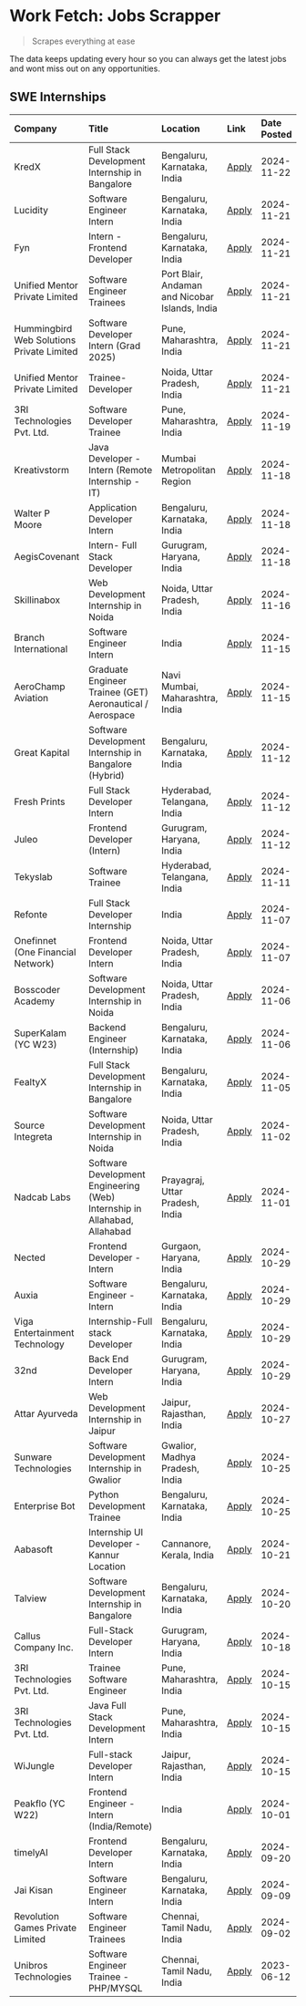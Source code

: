 # Work Fetch: Jobs Scrapper
> Scrapes everything at ease

The data keeps updating every hour so you can always get the latest jobs and wont miss out on any opportunities.

## SWE Internships
<!--START_SECTION:workfetch-->
| Company                                   | Title                                                                     | Location                                       | Link                                                                                                                                                                                                                                          | Date Posted   |
|:------------------------------------------|:--------------------------------------------------------------------------|:-----------------------------------------------|:----------------------------------------------------------------------------------------------------------------------------------------------------------------------------------------------------------------------------------------------|:--------------|
| KredX                                     | Full Stack Development Internship in Bangalore                            | Bengaluru, Karnataka, India                    | [Apply](https://in.linkedin.com/jobs/view/full-stack-development-internship-in-bangalore-at-kredx-4082021747?position=26&pageNum=0&refId=sRRSlLj1b8eOJtzotSbfuQ%3D%3D&trackingId=2F290M0mdtN0y%2Flzyo%2BAvA%3D%3D)                            | 2024-11-22    |
| Lucidity                                  | Software Engineer Intern                                                  | Bengaluru, Karnataka, India                    | [Apply](https://in.linkedin.com/jobs/view/software-engineer-intern-at-lucidity-4081805788?position=18&pageNum=0&refId=sRRSlLj1b8eOJtzotSbfuQ%3D%3D&trackingId=Mdk2mshW4jcH%2Foeb%2BQARxg%3D%3D)                                               | 2024-11-21    |
| Fyn                                       | Intern - Frontend Developer                                               | Bengaluru, Karnataka, India                    | [Apply](https://in.linkedin.com/jobs/view/intern-frontend-developer-at-fyn-4079706595?position=20&pageNum=0&refId=sRRSlLj1b8eOJtzotSbfuQ%3D%3D&trackingId=V%2B%2B0qh43yTLvtz1X4%2FfgfQ%3D%3D)                                                 | 2024-11-21    |
| Unified Mentor Private Limited            | Software Engineer Trainees                                                | Port Blair, Andaman and Nicobar Islands, India | [Apply](https://in.linkedin.com/jobs/view/software-engineer-trainees-at-unified-mentor-private-limited-4079707508?position=33&pageNum=0&refId=sRRSlLj1b8eOJtzotSbfuQ%3D%3D&trackingId=UE66STvzClBmwGiM8RD08w%3D%3D)                           | 2024-11-21    |
| Hummingbird Web Solutions Private Limited | Software Developer Intern (Grad 2025)                                     | Pune, Maharashtra, India                       | [Apply](https://in.linkedin.com/jobs/view/software-developer-intern-grad-2025-at-hummingbird-web-solutions-private-limited-4079796998?position=46&pageNum=0&refId=sRRSlLj1b8eOJtzotSbfuQ%3D%3D&trackingId=qX1oivcKTHXogK%2BkK2F44A%3D%3D)     | 2024-11-21    |
| Unified Mentor Private Limited            | Trainee-Developer                                                         | Noida, Uttar Pradesh, India                    | [Apply](https://in.linkedin.com/jobs/view/trainee-developer-at-unified-mentor-private-limited-4079622629?position=54&pageNum=0&refId=sRRSlLj1b8eOJtzotSbfuQ%3D%3D&trackingId=iIdqeQlKZA8UrK%2B0l1mQzw%3D%3D)                                  | 2024-11-21    |
| 3RI Technologies Pvt. Ltd.                | Software Developer Trainee                                                | Pune, Maharashtra, India                       | [Apply](https://in.linkedin.com/jobs/view/software-developer-trainee-at-3ri-technologies-pvt-ltd-4080283578?position=45&pageNum=0&refId=sRRSlLj1b8eOJtzotSbfuQ%3D%3D&trackingId=U9G94TeM6Z2xsz1Tm96nFQ%3D%3D)                                 | 2024-11-19    |
| Kreativstorm                              | Java Developer - Intern (Remote Internship - IT)                          | Mumbai Metropolitan Region                     | [Apply](https://in.linkedin.com/jobs/view/java-developer-intern-remote-internship-it-at-kreativstorm-4079340084?position=22&pageNum=0&refId=sRRSlLj1b8eOJtzotSbfuQ%3D%3D&trackingId=KKcQ%2BW3uDgwkgEv1NxFTFw%3D%3D)                           | 2024-11-18    |
| Walter P Moore                            | Application Developer Intern                                              | Bengaluru, Karnataka, India                    | [Apply](https://in.linkedin.com/jobs/view/application-developer-intern-at-walter-p-moore-4077126811?position=30&pageNum=0&refId=sRRSlLj1b8eOJtzotSbfuQ%3D%3D&trackingId=rEt4orwUVW9XPhJ36YCdKg%3D%3D)                                         | 2024-11-18    |
| AegisCovenant                             | Intern- Full Stack Developer                                              | Gurugram, Haryana, India                       | [Apply](https://in.linkedin.com/jobs/view/intern-full-stack-developer-at-aegiscovenant-4079044973?position=56&pageNum=0&refId=sRRSlLj1b8eOJtzotSbfuQ%3D%3D&trackingId=FL7TS%2BIgwf7KoWhikcvQXQ%3D%3D)                                         | 2024-11-18    |
| Skillinabox                               | Web Development Internship in Noida                                       | Noida, Uttar Pradesh, India                    | [Apply](https://in.linkedin.com/jobs/view/web-development-internship-in-noida-at-skillinabox-4077783016?position=28&pageNum=0&refId=sRRSlLj1b8eOJtzotSbfuQ%3D%3D&trackingId=zt7PTtIuP6b906DXKlzZvg%3D%3D)                                     | 2024-11-16    |
| Branch International                      | Software Engineer Intern                                                  | India                                          | [Apply](https://in.linkedin.com/jobs/view/software-engineer-intern-at-branch-international-4054425650?position=44&pageNum=0&refId=sRRSlLj1b8eOJtzotSbfuQ%3D%3D&trackingId=sF2d%2FoKRULx4FI0Fx7KlIg%3D%3D)                                     | 2024-11-15    |
| AeroChamp Aviation                        | Graduate Engineer Trainee (GET) Aeronautical / Aerospace                  | Navi Mumbai, Maharashtra, India                | [Apply](https://in.linkedin.com/jobs/view/graduate-engineer-trainee-get-aeronautical-aerospace-at-aerochamp-aviation-4075807848?position=50&pageNum=0&refId=sRRSlLj1b8eOJtzotSbfuQ%3D%3D&trackingId=gDAKs1%2FFOBXnAaEC4TlDkQ%3D%3D)           | 2024-11-15    |
| Great Kapital                             | Software Development Internship in Bangalore (Hybrid)                     | Bengaluru, Karnataka, India                    | [Apply](https://in.linkedin.com/jobs/view/software-development-internship-in-bangalore-hybrid-at-great-kapital-4074322094?position=21&pageNum=0&refId=sRRSlLj1b8eOJtzotSbfuQ%3D%3D&trackingId=GvqO2ZozN%2F1Vw5PbmGHsbA%3D%3D)                 | 2024-11-12    |
| Fresh Prints                              | Full Stack Developer Intern                                               | Hyderabad, Telangana, India                    | [Apply](https://in.linkedin.com/jobs/view/full-stack-developer-intern-at-fresh-prints-4074759619?position=35&pageNum=0&refId=sRRSlLj1b8eOJtzotSbfuQ%3D%3D&trackingId=1rxADDSXwqKD%2BYr60FJgPg%3D%3D)                                          | 2024-11-12    |
| Juleo                                     | Frontend Developer (Intern)                                               | Gurugram, Haryana, India                       | [Apply](https://in.linkedin.com/jobs/view/frontend-developer-intern-at-juleo-4072443159?position=47&pageNum=0&refId=sRRSlLj1b8eOJtzotSbfuQ%3D%3D&trackingId=0aaaMgvQRuBYIaxadZp7nA%3D%3D)                                                     | 2024-11-12    |
| Tekyslab                                  | Software Trainee                                                          | Hyderabad, Telangana, India                    | [Apply](https://in.linkedin.com/jobs/view/software-trainee-at-tekyslab-4074128169?position=51&pageNum=0&refId=sRRSlLj1b8eOJtzotSbfuQ%3D%3D&trackingId=kyt2724zz%2FR%2BrLOy6VI4WA%3D%3D)                                                       | 2024-11-11    |
| Refonte                                   | Full Stack Developer Internship                                           | India                                          | [Apply](https://in.linkedin.com/jobs/view/full-stack-developer-internship-at-refonte-4071576773?position=31&pageNum=0&refId=sRRSlLj1b8eOJtzotSbfuQ%3D%3D&trackingId=1Bpw79Soq0R5uGl1aDaExQ%3D%3D)                                             | 2024-11-07    |
| Onefinnet (One Financial Network)         | Frontend Developer Intern                                                 | Noida, Uttar Pradesh, India                    | [Apply](https://in.linkedin.com/jobs/view/frontend-developer-intern-at-onefinnet-one-financial-network-4067260672?position=48&pageNum=0&refId=sRRSlLj1b8eOJtzotSbfuQ%3D%3D&trackingId=CQedsS9GS%2Blw6WHRa45%2FUw%3D%3D)                       | 2024-11-07    |
| Bosscoder Academy                         | Software Development Internship in Noida                                  | Noida, Uttar Pradesh, India                    | [Apply](https://in.linkedin.com/jobs/view/software-development-internship-in-noida-at-bosscoder-academy-4070090866?position=9&pageNum=0&refId=sRRSlLj1b8eOJtzotSbfuQ%3D%3D&trackingId=aw36L7r9sRjao71Rr0G3lA%3D%3D)                           | 2024-11-06    |
| SuperKalam (YC W23)                       | Backend Engineer (Internship)                                             | Bengaluru, Karnataka, India                    | [Apply](https://in.linkedin.com/jobs/view/backend-engineer-internship-at-superkalam-yc-w23-4069134451?position=27&pageNum=0&refId=sRRSlLj1b8eOJtzotSbfuQ%3D%3D&trackingId=UWH%2F8i6dyE0kKvV5IvVHVA%3D%3D)                                     | 2024-11-06    |
| FealtyX                                   | Full Stack Development Internship in Bangalore                            | Bengaluru, Karnataka, India                    | [Apply](https://in.linkedin.com/jobs/view/full-stack-development-internship-in-bangalore-at-fealtyx-4067118640?position=41&pageNum=0&refId=sRRSlLj1b8eOJtzotSbfuQ%3D%3D&trackingId=m4d7JCxjIn2CHhbE64PvDw%3D%3D)                              | 2024-11-05    |
| Source Integreta                          | Software Development Internship in Noida                                  | Noida, Uttar Pradesh, India                    | [Apply](https://in.linkedin.com/jobs/view/software-development-internship-in-noida-at-source-integreta-4066120527?position=12&pageNum=0&refId=sRRSlLj1b8eOJtzotSbfuQ%3D%3D&trackingId=n5F32fYumrjx5FModddckg%3D%3D)                           | 2024-11-02    |
| Nadcab Labs                               | Software Development Engineering (Web) Internship in Allahabad, Allahabad | Prayagraj, Uttar Pradesh, India                | [Apply](https://in.linkedin.com/jobs/view/software-development-engineering-web-internship-in-allahabad-allahabad-at-nadcab-labs-4064940107?position=8&pageNum=0&refId=sRRSlLj1b8eOJtzotSbfuQ%3D%3D&trackingId=dHAJPOcj%2BZq1e3Vov6Xprw%3D%3D) | 2024-11-01    |
| Nected                                    | Frontend Developer - Intern                                               | Gurgaon, Haryana, India                        | [Apply](https://in.linkedin.com/jobs/view/frontend-developer-intern-at-nected-4060911002?position=6&pageNum=0&refId=sRRSlLj1b8eOJtzotSbfuQ%3D%3D&trackingId=u4yvtD7jq2liNq7g%2FERwCA%3D%3D)                                                   | 2024-10-29    |
| Auxia                                     | Software Engineer - Intern                                                | Bengaluru, Karnataka, India                    | [Apply](https://in.linkedin.com/jobs/view/software-engineer-intern-at-auxia-4060904544?position=16&pageNum=0&refId=sRRSlLj1b8eOJtzotSbfuQ%3D%3D&trackingId=35eCCGkkt9LZUQAt2qnJbw%3D%3D)                                                      | 2024-10-29    |
| Viga Entertainment Technology             | Internship-Full stack Developer                                           | Bengaluru, Karnataka, India                    | [Apply](https://in.linkedin.com/jobs/view/internship-full-stack-developer-at-viga-entertainment-technology-4061962911?position=36&pageNum=0&refId=sRRSlLj1b8eOJtzotSbfuQ%3D%3D&trackingId=OmCCCdq6eCE5uomxQrJd0A%3D%3D)                       | 2024-10-29    |
| 32nd                                      | Back End Developer Intern                                                 | Gurugram, Haryana, India                       | [Apply](https://in.linkedin.com/jobs/view/back-end-developer-intern-at-32nd-4062280105?position=39&pageNum=0&refId=sRRSlLj1b8eOJtzotSbfuQ%3D%3D&trackingId=AVO7%2FRIwIPVplPYSfouvnA%3D%3D)                                                    | 2024-10-29    |
| Attar Ayurveda                            | Web Development Internship in Jaipur                                      | Jaipur, Rajasthan, India                       | [Apply](https://in.linkedin.com/jobs/view/web-development-internship-in-jaipur-at-attar-ayurveda-4060435312?position=38&pageNum=0&refId=sRRSlLj1b8eOJtzotSbfuQ%3D%3D&trackingId=a7B51c5FfiOjekjUIV9BlA%3D%3D)                                 | 2024-10-27    |
| Sunware Technologies                      | Software Development Internship in Gwalior                                | Gwalior, Madhya Pradesh, India                 | [Apply](https://in.linkedin.com/jobs/view/software-development-internship-in-gwalior-at-sunware-technologies-4059018500?position=13&pageNum=0&refId=sRRSlLj1b8eOJtzotSbfuQ%3D%3D&trackingId=5So0oyPhIZNeIoo7%2BaD3%2FA%3D%3D)                 | 2024-10-25    |
| Enterprise Bot                            | Python Development Trainee                                                | Bengaluru, Karnataka, India                    | [Apply](https://in.linkedin.com/jobs/view/python-development-trainee-at-enterprise-bot-4059097615?position=24&pageNum=0&refId=sRRSlLj1b8eOJtzotSbfuQ%3D%3D&trackingId=hoDIbiNkukESmw7tI3%2BL2Q%3D%3D)                                         | 2024-10-25    |
| Aabasoft                                  | Internship UI Developer - Kannur Location                                 | Cannanore, Kerala, India                       | [Apply](https://in.linkedin.com/jobs/view/internship-ui-developer-kannur-location-at-aabasoft-4055898437?position=19&pageNum=0&refId=sRRSlLj1b8eOJtzotSbfuQ%3D%3D&trackingId=9N8vhpOoUeovkcO%2FRXnluA%3D%3D)                                  | 2024-10-21    |
| Talview                                   | Software Development Internship in Bangalore                              | Bengaluru, Karnataka, India                    | [Apply](https://in.linkedin.com/jobs/view/software-development-internship-in-bangalore-at-talview-4055420944?position=3&pageNum=0&refId=sRRSlLj1b8eOJtzotSbfuQ%3D%3D&trackingId=s1nylLPagCAbbEJhkw%2FJfg%3D%3D)                               | 2024-10-20    |
| Callus Company Inc.                       | Full-Stack Developer Intern                                               | Gurugram, Haryana, India                       | [Apply](https://in.linkedin.com/jobs/view/full-stack-developer-intern-at-callus-company-inc-4052948592?position=29&pageNum=0&refId=sRRSlLj1b8eOJtzotSbfuQ%3D%3D&trackingId=NX6eFMKvt6pQjlH6CRFBSA%3D%3D)                                      | 2024-10-18    |
| 3RI Technologies Pvt. Ltd.                | Trainee Software Engineer                                                 | Pune, Maharashtra, India                       | [Apply](https://in.linkedin.com/jobs/view/trainee-software-engineer-at-3ri-technologies-pvt-ltd-4048233384?position=34&pageNum=0&refId=sRRSlLj1b8eOJtzotSbfuQ%3D%3D&trackingId=ts5u2svMkgkNBTxgHfiZhA%3D%3D)                                  | 2024-10-15    |
| 3RI Technologies Pvt. Ltd.                | Java Full Stack Development Intern                                        | Pune, Maharashtra, India                       | [Apply](https://in.linkedin.com/jobs/view/java-full-stack-development-intern-at-3ri-technologies-pvt-ltd-4048231995?position=42&pageNum=0&refId=sRRSlLj1b8eOJtzotSbfuQ%3D%3D&trackingId=jR7jWOhOu1AbgSrzIE9q1Q%3D%3D)                         | 2024-10-15    |
| WiJungle                                  | Full-stack Developer Intern                                               | Jaipur, Rajasthan, India                       | [Apply](https://in.linkedin.com/jobs/view/full-stack-developer-intern-at-wijungle-4048227759?position=60&pageNum=0&refId=sRRSlLj1b8eOJtzotSbfuQ%3D%3D&trackingId=REb2ktn0PtuNvmDEkH1enQ%3D%3D)                                                | 2024-10-15    |
| Peakflo (YC W22)                          | Frontend Engineer - Intern (India/Remote)                                 | India                                          | [Apply](https://in.linkedin.com/jobs/view/frontend-engineer-intern-india-remote-at-peakflo-yc-w22-4037729755?position=7&pageNum=0&refId=sRRSlLj1b8eOJtzotSbfuQ%3D%3D&trackingId=1qYIz1GVPtzpkcvgbjdqQA%3D%3D)                                 | 2024-10-01    |
| timelyAI                                  | Frontend Developer Intern                                                 | Bengaluru, Karnataka, India                    | [Apply](https://in.linkedin.com/jobs/view/frontend-developer-intern-at-timelyai-4030925040?position=11&pageNum=0&refId=sRRSlLj1b8eOJtzotSbfuQ%3D%3D&trackingId=%2FFKvivhQgMAaAZsZhqtMlw%3D%3D)                                                | 2024-09-20    |
| Jai Kisan                                 | Software Engineer Intern                                                  | Bengaluru, Karnataka, India                    | [Apply](https://in.linkedin.com/jobs/view/software-engineer-intern-at-jai-kisan-4024075360?position=40&pageNum=0&refId=sRRSlLj1b8eOJtzotSbfuQ%3D%3D&trackingId=klyRp%2FWjysSEJgRAulVFuQ%3D%3D)                                                | 2024-09-09    |
| Revolution Games Private Limited          | Software Engineer Trainees                                                | Chennai, Tamil Nadu, India                     | [Apply](https://in.linkedin.com/jobs/view/software-engineer-trainees-at-revolution-games-private-limited-4015912927?position=37&pageNum=0&refId=sRRSlLj1b8eOJtzotSbfuQ%3D%3D&trackingId=KXj5DQVJWdr9o%2FICjWliNg%3D%3D)                       | 2024-09-02    |
| Unibros Technologies                      | Software Engineer Trainee - PHP/MYSQL                                     | Chennai, Tamil Nadu, India                     | [Apply](https://in.linkedin.com/jobs/view/software-engineer-trainee-php-mysql-at-unibros-technologies-3656599241?position=55&pageNum=0&refId=sRRSlLj1b8eOJtzotSbfuQ%3D%3D&trackingId=z23gNPY6QmgCoFOMyi8PQw%3D%3D)                            | 2023-06-12    |
<!--END_SECTION:workfetch-->
